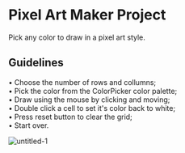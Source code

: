 # Pixel Art Maker Project

Pick any color to draw in a pixel art style.

## Guidelines
• Choose the number of rows and collumns;<br>
• Pick the color from the ColorPicker color palette;<br>
• Draw using the mouse by clicking and moving;<br>
• Double click a cell to set it's color back to white;<br>
• Press reset button to clear the grid;<br>
• Start over.

![untitled-1](https://user-images.githubusercontent.com/25347909/34360686-baf73312-ea6b-11e7-8c4e-b8eb8f100c10.png)
